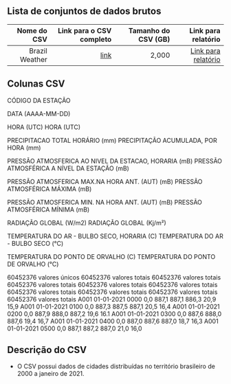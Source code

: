 ## Lista de conjuntos de dados brutos


| Nome do CSV | Link para o CSV completo   | Tamanho do CSV (GB)  | Link para relatório |
| ---:| ---: | ---: | ---: |
| Brazil Weather| [link](https://www.kaggle.com/datasets/saraivaufc/automatic-weather-stations-brazil) | 2,000 | [Link para relatório](Docs/Project/Charter.md)|

## Colunas CSV 


CÓDIGO DA ESTAÇÃO

DATA (AAAA-MM-DD)

HORA (UTC)
HORA (UTC)

PRECIPITACAO TOTAL HORÁRIO (mm)
PRECIPITAÇÃO ACUMULADA, POR HORA (mm)

PRESSÃO ATMOSFERICA AO NIVEL DA ESTACAO, HORARIA (mB)
PRESSÃO ATMOSFÉRICA A NÍVEL DA ESTAÇÃO (mB)

PRESSÃO ATMOSFERICA MAX.NA HORA ANT. (AUT) (mB)
PRESSÃO ATMOSFÉRICA MÁXIMA (mB)

PRESSÃO ATMOSFERICA MIN. NA HORA ANT. (AUT) (mB)
PRESSÃO ATMOSFÉRICA MÍNIMA (mB)

RADIAÇÃO GLOBAL (W/m2)
RADIAÇÃO GLOBAL (Kj/m²)

TEMPERATURA DO AR - BULBO SECO, HORARIA (C)
TEMPERATURA DO AR - BULBO SECO (°C)

TEMPERATURA DO PONTO DE ORVALHO (C)
TEMPERATURA DO PONTO DE ORVALHO (°C)

60452376
valores únicos
60452376
valores totais
60452376
valores totais
60452376
valores totais
60452376
valores totais
60452376
valores totais
60452376
valores totais
60452376
valores totais
60452376
valores totais
60452376
valores totais
A001
01-01-2021
0000
0,0
887,1
887,1
886,3
20,9
15,9
A001
01-01-2021
0100
0,0
887,3
887,5
887,1
20,5
16,4
A001
01-01-2021
0200
0,0
887,9
888,0
887,2
19,6
16.1
A001
01-01-2021
0300
0,0
887,6
888,0
887,6
19,4
16,7
A001
01-01-2021
0400
0,0
887,0
887,6
887,0
18,7
16,3
A001
01-01-2021
0500
0,0
887,1
887,2
887,0
21,0
16,0



## Descrição do CSV 

- O CSV possui dados de cidades  distribuídas no território brasileiro de 2000 a janeiro de 2021.

